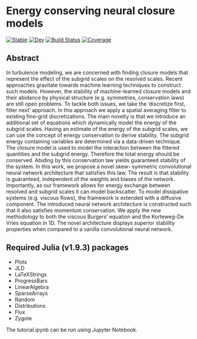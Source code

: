 # Energy conserving neural closure models 

[![Stable](https://img.shields.io/badge/docs-stable-blue.svg)](https://tobyvg.github.io/ECNCM_1D.jl/stable/)
[![Dev](https://img.shields.io/badge/docs-dev-blue.svg)](https://tobyvg.github.io/ECNCM_1D.jl/dev/)
[![Build Status](https://github.com/tobyvg/ECNCM_1D.jl/actions/workflows/CI.yml/badge.svg?branch=main)](https://github.com/tobyvg/ECNCM_1D.jl/actions/workflows/CI.yml?query=branch%3Amain)
[![Coverage](https://codecov.io/gh/tobyvg/ECNCM_1D.jl/branch/main/graph/badge.svg)](https://codecov.io/gh/tobyvg/ECNCM_1D.jl)

## Abstract 

In turbulence modeling, we are concerned with finding closure models that represent the effect of the subgrid
scales on the resolved scales. Recent approaches gravitate towards machine learning techniques to construct
such models. However, the stability of machine-learned closure models and their abidance by physical
structure (e.g. symmetries, conservation laws) are still open problems. To tackle both issues, we take the
‘discretize first, filter next’ approach. In this approach we apply a spatial averaging filter to existing fine-grid
discretizations. The main novelty is that we introduce an additional set of equations which dynamically
model the energy of the subgrid scales. Having an estimate of the energy of the subgrid scales, we can
use the concept of energy conservation to derive stability. The subgrid energy containing variables are
determined via a data-driven technique. The closure model is used to model the interaction between the
filtered quantities and the subgrid energy. Therefore the total energy should be conserved. Abiding by
this conservation law yields guaranteed stability of the system. In this work, we propose a novel skew-
symmetric convolutional neural network architecture that satisfies this law. The result is that stability is
guaranteed, independent of the weights and biases of the network. Importantly, as our framework allows
for energy exchange between resolved and subgrid scales it can model backscatter. To model dissipative
systems (e.g. viscous flows), the framework is extended with a diffusive component. The introduced neural
network architecture is constructed such that it also satisfies momentum conservation. We apply the new
methodology to both the viscous Burgers’ equation and the Korteweg-De Vries equation in 1D. The novel
architecture displays superior stability properties when compared to a vanilla convolutional neural network.

## Required Julia (v1.9.3) packages

- Plots
- JLD
- LaTeXStrings
- ProgressBars
- LinearAlgebra
- SparseArrays
- Random
- Distributions
- Flux
- Zygote

The tutorial.ipynb can be run using Jupyter Notebook.
